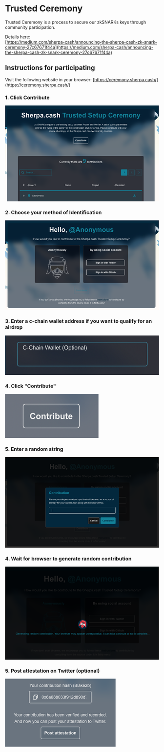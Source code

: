 # Trusted Ceremony

Trusted Ceremony is a process to secure our zkSNARKs keys through community participation.  
  
Details here:  
[https://medium.com/sherpa-cash/announcing-the-sherpa-cash-zk-snark-ceremony-27c67671f44a](https://medium.com/sherpa-cash/announcing-the-sherpa-cash-zk-snark-ceremony-27c67671f44a)

## Instructions for participating

Visit the following website in your browser: [https://ceremony.sherpa.cash/](https://ceremony.sherpa.cash/)

### 1. Click Contribute

![1. Click Contribute](../../.gitbook/assets/screen-shot-2021-05-20-at-11.53.37-pm.png)

### 2. Choose your method of Identification

![Choose your method of identification](../../.gitbook/assets/screen-shot-2021-05-20-at-11.46.18-pm.png)

### 3. Enter a c-chain wallet address if you want to qualify for an airdrop

![Enter a c-chain wallet address](../../.gitbook/assets/screen-shot-2021-05-25-at-5.04.53-am.png)

### 4. Click "Contribute"

![Click Contribute](../../.gitbook/assets/screen-shot-2021-05-25-at-5.06.19-am.png)

### 5. Enter a random string

![Enter a random string for entropy](../../.gitbook/assets/screen-shot-2021-05-20-at-11.46.24-pm.png)

### 4. Wait for browser to generate random contribution

![Wait for browser to generate random contribution](../../.gitbook/assets/screen-shot-2021-05-20-at-11.54.40-pm.png)

### 5. Post attestation on Twitter \(optional\)

![](../../.gitbook/assets/screen-shot-2021-05-25-at-5.07.07-am.png)


